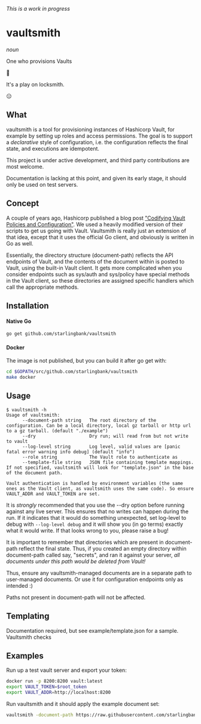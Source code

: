 _This is a work in progress_

vaultsmith
==========

_noun_

One who provisions Vaults


🤨

It's a play on locksmith.

😑

What
----

vaultsmith is a tool for provisioning instances of Hashicorp Vault, for example by setting up 
roles and access permissions. The goal is to support a _declarative_ style of configuration, 
i.e. the configuration reflects the final state, and executions are idempotent.

This project is under active development, and third party contributions are most welcome. 

Documentation is lacking at this point, and given its early stage, it should only be used on 
test servers.

Concept
-------
A couple of years ago, Hashicorp published a blog post 
["Codifying Vault Policies and Configuration"](https://www.hashicorp.com/blog/codifying-vault-policies-and-configuration.html). 
We used a heavily modified version of their scripts to get us going with Vault. Vaultsmith is 
really just an extension of that idea, except that it uses the official Go client, and
obviously is written in Go as well.

Essentially, the directory structure (document-path) reflects the API endpoints of Vault,
and the contents of the document within is posted to Vault, using the built-in Vault client. 
It gets more complicated when you consider endpoints such as sys/auth and sys/policy have
special methods in the Vault client, so these directories are assigned specific handlers which
call the appropriate methods.

Installation
--------
#### Native Go
```bash
go get github.com/starlingbank/vaultsmith
```

#### Docker
The image is not published, but you can build it after go get with:
```bash
cd $GOPATH/src/github.com/starlingbank/vaultsmith
make docker
```

Usage
-----

```
$ vaultsmith -h
Usage of vaultsmith:
      --document-path string   The root directory of the configuration. Can be a local directory, local gz tarball or http url to a gz tarball. (default "./example")
      --dry                    Dry run; will read from but not write to vault
      --log-level string       Log level, valid values are [panic fatal error warning info debug] (default "info")
      --role string            The Vault role to authenticate as
      --template-file string   JSON file containing template mappings. If not specified, vaultsmith will look for "template.json" in the base of the document path.

Vault authentication is handled by environment variables (the same ones as the Vault client, as vaultsmith uses the same code). So ensure VAULT_ADDR and VAULT_TOKEN are set.
```

It is _strongly_ recommended that you use the --dry option before running against any live server.
This ensures that no writes can happen during the run. If it indicates that it would do something 
unexpected, set log-level to debug with `--log-level debug` and it will show you (in go terms) 
exactly what it would write. If that looks wrong to you, please raise a bug!

It is important to remember that directories which are present in document-path reflect the final 
state. Thus, if you created an empty directory within document-path called say, "secrets", and ran 
it against your server, _all documents under this path would be deleted from Vault!_ 

Thus, ensure any vaultsmith-managed documents are in a separate path to user-managed documents. Or
use it for configuration endpoints only as intended :)

Paths not present in document-path will not be affected.

Templating
----------

Documentation required, but see example/template.json for a sample. Vaultsmith checks 

Examples
--------
Run up a test vault server and export your token:
```bash
docker run -p 8200:8200 vault:latest
export VAULT_TOKEN=$root_token
export VAULT_ADDR=http://localhost:8200
```
Run vaultsmith and it should apply the example document set:
```bash
vaultsmith -document-path https://raw.githubusercontent.com/starlingbank/vaultsmith/master/example/example.tgz
```
